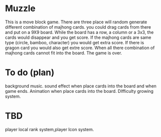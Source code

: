 # Muzzle 
 This is a move block game. There are three place will random generate different combination of majhong cards. you could drag cards from there and put on a 9X9 board. While the board has a row, a column or a 3x3, the cards would disappear and you get score. If the majhong cards are same type (circle, bamboo, character) you would get extra score. If there is gragon card you would also get extre score. When all there combination of majhong cards cannot fit into the board. The game is over.
# To do (plan)
background music. sound effect when place cards into the board and when game ends. Animation when place cards into the board. DIfficulty growing system.

# TBD
player local rank system,player Icon system.
